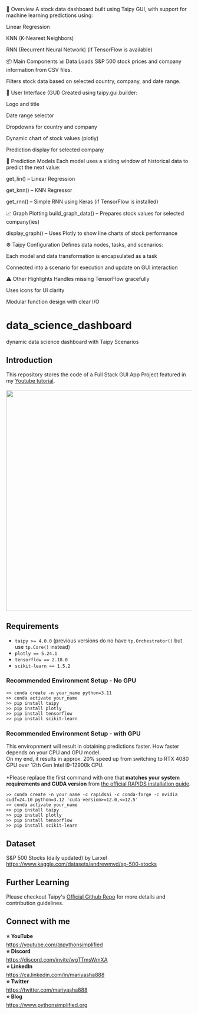 🧠 Overview
A stock data dashboard built using Taipy GUI, with support for machine learning predictions using:

Linear Regression

KNN (K-Nearest Neighbors)

RNN (Recurrent Neural Network) (if TensorFlow is available)

📦 Main Components
📊 Data
Loads S&P 500 stock prices and company information from CSV files.

Filters stock data based on selected country, company, and date range.

🎨 User Interface (GUI)
Created using taipy.gui.builder:

Logo and title

Date range selector

Dropdowns for country and company

Dynamic chart of stock values (plotly)

Prediction display for selected company

🧮 Prediction Models
Each model uses a sliding window of historical data to predict the next value:

get_lin() – Linear Regression

get_knn() – KNN Regressor

get_rnn() – Simple RNN using Keras (if TensorFlow is installed)

📈 Graph Plotting
build_graph_data() – Prepares stock values for selected company(ies)

display_graph() – Uses Plotly to show line charts of stock performance

⚙️ Taipy Configuration
Defines data nodes, tasks, and scenarios:

Each model and data transformation is encapsulated as a task

Connected into a scenario for execution and update on GUI interaction

⚠️ Other Highlights
Handles missing TensorFlow gracefully

Uses icons for UI clarity

Modular function design with clear I/O

# data_science_dashboard

dynamic data science dashboard with Taipy Scenarios

## Introduction

This repository stores the code of a Full Stack GUI App Project featured in my <a href="https://youtu.be/hxYIpH94u20" target="_blank">Youtube tutorial</a>.
<br>
<br>
<img src="https://github.com/user-attachments/assets/0e9cc143-1eb1-432f-a476-f53921b63335" width=600px>

## Requirements
- `taipy >= 4.0.0` (previous versions do no have `tp.Orchestrator()` but use `tp.Core()` instead)
- `plotly == 5.24.1`
- `tensorflow == 2.18.0`
- `scikit-learn == 1.5.2`

### Recommended Environment Setup - No GPU
```
>> conda create -n your_name python=3.11
>> conda activate your_name
>> pip install taipy
>> pip install plotly
>> pip install tensorflow
>> pip install scikit-learn
```

### Recommended Environment Setup - with GPU
This enviropnment will result in obtaining predictions faster. How faster depends on your CPU and GPU model.
<br>
On my end, it results in approx. 20% speed up from switching to RTX 4080 GPU over 12th Gen Intel i9-12900k CPU.
<br>
<br>
*Please replace the first command with one that <b>matches your system requirements and CUDA version</b> from <a href="https://docs.rapids.ai/install/" target="_blank">the official RAPIDS installation guide</a>. 
```
>> conda create -n your_name -c rapidsai -c conda-forge -c nvidia cudf=24.10 python=3.12 'cuda-version>=12.0,<=12.5'
>> conda activate your_name
>> pip install taipy
>> pip install plotly
>> pip install tensorflow
>> pip install scikit-learn
```

## Dataset
S&P 500 Stocks (daily updated) by Larxel
<br>
https://www.kaggle.com/datasets/andrewmvd/sp-500-stocks

## Further Learning
Please checkout Taipy's <a href="https://links.taipy.io/Mariya" target="_blank">Official Github Repo</a> for more details and contribution guidelines.

## Connect with me
<b>⭐ YouTube</b>
<br>
     https://youtube.com/@pythonsimplified
<br>
<b>⭐ Discord</b>
<br>
     https://discord.com/invite/wgTTmsWmXA
<br>
<b>⭐ LinkedIn</b>
<br>
     https://ca.linkedin.com/in/mariyasha888
<br>
<b>⭐ Twitter</b>
<br>
     https://twitter.com/mariyasha888
<br>
<b>⭐ Blog</b>
<br>
     https://www.pythonsimplified.org


